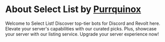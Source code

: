 # About Select List by [Purrquinox](https://github.com/Purrquinox)

Welcome to Select List! Discover top-tier bots for Discord and Revolt here. Elevate your server's capabilities with our curated picks. Plus, showcase your server with our listing service. Upgrade your server experience now!
